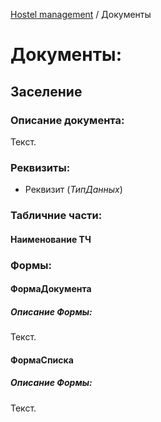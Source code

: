 [Hostel management](/README.md) / Документы

# Документы:

## Заселение
### Описание документа:
Текст.
### Реквизиты:
+ Реквизит (*ТипДанных*)
### Табличние части:
#### Наименование ТЧ
### Формы:
#### ФормаДокумента
##### Описание Формы:
Текст.
#### ФормаСписка
##### Описание Формы:
Текст.